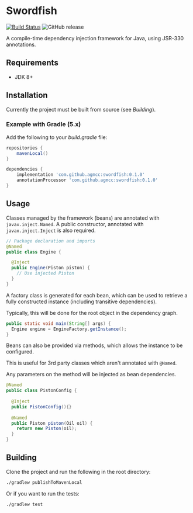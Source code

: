 # Swordfish

[![Build Status](https://travis-ci.org/agmcc/swordfish.svg?branch=master)](https://travis-ci.org/agmcc/swordfish) ![GitHub release](https://img.shields.io/github/release/agmcc/swordfish)

A compile-time dependency injection framework for Java, using JSR-330 annotations.

## Requirements

* JDK 8+

## Installation

Currently the project must be built from source (see *Building*).

### Example with Gradle (5.x)

Add the following to your *build.gradle* file:

```groovy
repositories {
    mavenLocal()
}

dependencies {
    implementation 'com.github.agmcc:swordfish:0.1.0'
    annotationProcessor 'com.github.agmcc:swordfish:0.1.0'
}
```

## Usage

Classes managed by the framework (beans) are annotated with `javax.inject.Named`.
A public constructor, annotated with `javax.inject.Inject` is also required.

```java
// Package declaration and imports
@Named
public class Engine {

  @Inject
  public Engine(Piston piston) {
    // Use injected Piston
  } 
}
```

A factory class is generated for each bean, which can be used to retrieve a fully constructed instance
(including transitive dependencies).

Typically, this will be done for the root object in the dependency graph.

```java
public static void main(String[] args) {
  Engine engine = EngineFactory.getInstance();
}
```

Beans can also be provided via methods, which allows the instance to be configured.

This is useful for 3rd party classes which aren't annotated with `@Named`.

Any parameters on the method will be injected as bean dependencies.

```java
@Named
public class PistonConfig {
  
  @Inject
  public PistonConfig(){}
  
  @Named
  public Piston piston(Oil oil) {
    return new Piston(oil);
  }
}
```

## Building

Clone the project and run the following in the root directory:

```bash
./gradlew publishToMavenLocal
```

Or if you want to run the tests:

```bash
./gradlew test
```
